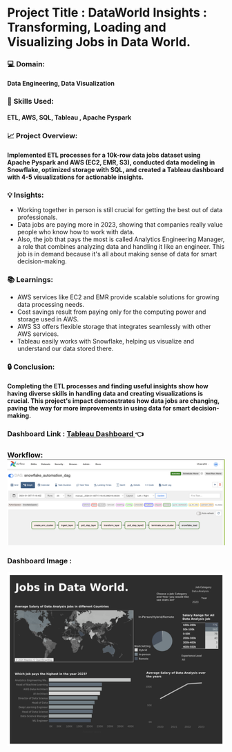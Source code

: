 # Project Title : DataWorld Insights : Transforming, Loading and Visualizing Jobs in Data World.


### :computer:  **Domain:**  

#### Data Engineering, Data Visualization

### 📖 **Skills Used:** 

#### ETL, AWS, SQL, Tableau , Apache Pyspark

### :chart_with_upwards_trend: **Project Overview:** 

#### Implemented ETL processes for a 10k-row data jobs dataset using Apache Pyspark and AWS (EC2, EMR, S3), conducted data modeling in Snowflake, optimized storage with SQL, and created a Tableau dashboard with 4-5 visualizations for actionable insights.

### 💡 **Insights:**

 * Working together in person is still crucial for getting the best out of data professionals.
 * Data jobs are paying more in 2023, showing that companies really value people who know how to work with data.
 * Also, the job that pays the most is called Analytics Engineering Manager, a role that combines analyzing data and handling it like an engineer. This job is in demand because it's all about making sense of data for smart decision-making.

### 📚 Learnings:

 * AWS services like EC2 and EMR provide scalable solutions for growing data processing needs.
 * Cost savings result from paying only for the computing power and storage used in AWS.
 * AWS S3 offers flexible storage that integrates seamlessly with other AWS services.
 * Tableau easily works with Snowflake, helping us visualize and understand our data stored there.

### :lock: Conclusion: 

#### Completing the ETL processes and finding useful insights show how having diverse skills in handling data and creating visualizations is crucial. This project's impact demonstrates how data jobs are changing, paving the way for more improvements in using data for smart decision-making.

  

### Dashboard Link :  [Tableau Dashboard ](https://public.tableau.com/app/profile/harshitha.b.nagaraj/viz/JobsinDataWorld/MainDashboard)  👈

### Workflow:![Image](Airflow.png)



### Dashboard Image : 

![Image2](MainDashboard.png)



